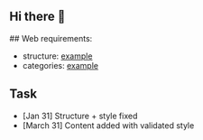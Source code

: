 ## Hi there 👋

<!--
**katerinarias/katerinarias** is a ✨ _special_ ✨ repository because its `README.md` (this file) appears on your GitHub profile.

Here are some ideas to get you started:

- 🔭 I’m currently working on ...
- 🌱 I’m currently learning ...
- 👯 I’m looking to collaborate on ...
- 🤔 I’m looking for help with ...
- 💬 Ask me about ...
- 📫 How to reach me: ...
- 😄 Pronouns: ...
- ⚡ Fun fact: ...
-->

## Web requirements:

- structure: [example](https://rebels.cs.uwaterloo.ca/)
- categories: [example](https://sail.cs.queensu.ca/members.html)

## Task

- [Jan 31] Structure + style fixed
- [March 31] Content added with validated style

